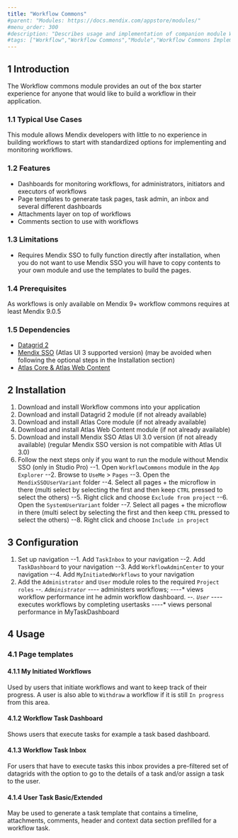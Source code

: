 ```yaml
---
title: "Workflow Commons"
#parent: "Modules: https://docs.mendix.com/appstore/modules/"
#menu_order: 300
#description: "Describes usage and implementation of companion module Workflow Commons, to be used with Workflows"
#tags: ["Workflow","Workflow Commons","Module","Workflow Commons Implementation"]
---
```


## 1 Introduction

The Workflow commons module provides an out of the box starter experience for anyone that would like to build a workflow in their application.

### 1.1 Typical Use Cases

This module allows Mendix developers with little to no experience in building workflows to start with standardized options for implementing and monitoring workflows.

### 1.2 Features

* Dashboards for monitoring workflows, for administrators, initiators and executors of workflows
* Page templates to generate task pages, task admin, an inbox and several different dashboards
* Attachments layer on top of workflows
* Comments section to use with workflows

### 1.3 Limitations

* Requires Mendix SSO to fully function directly after installation, when you do not want to use Mendix SSO you will have to copy contents to your own module and use the templates to build the pages.

### 1.4 Prerequisites

As workflows is only available on Mendix 9+ workflow commons requires at least Mendix 9.0.5

### 1.5  Dependencies

* [Datagrid 2](/appstore/modules/data-grid-2)
* [Mendix SSO](appstore/modules/mendix-sso) (Atlas UI 3 supported version) (may be avoided when following the optional steps in the Installation section)
* [Atlas Core & Atlas Web Content](/appstore/modules/atlas-ui-resources)

## 2 Installation

1. Download and install Workflow commons into your application
2. Download and install Datagrid 2 module (if not already available)
3. Download and install Atlas Core module (if not already available)
4. Download and install Atlas Web Content module  (if not already available)
5. Download and install Mendix SSO Atlas UI 3.0 version (if not already available) (regular Mendix SSO version is not compatible with Atlas UI 3.0)
6. Follow the next steps only if you want to run the module without Mendix SSO (only in Studio Pro)
--1. Open `WorkflowCommons` module in the `App Explorer`
--2. Browse to `UseMe` > `Pages`
--3. Open the `MendixSSOUserVariant` folder
--4. Select all pages + the microflow in there (multi select by selecting the first and then keep `CTRL` pressed to select the others)
--5. Right click and choose `Exclude from project`
--6. Open the `SystemUserVariant` folder
--7. Select all pages + the microflow in there (multi select by selecting the first and then keep `CTRL` pressed to select the others)
--8. Right click and choose `Include in project`

## 3 Configuration

1. Set up navigation
--1. Add `TaskInbox` to your navigation
--2. Add `TaskDashboard` to your navigation
--3. Add `WorkflowAdminCenter` to your navigation
--4. Add `MyInitiatedWorkflows` to your navigation
2. Add the `Administrator` and `User` module roles to the required `Project roles`
--*. `Administrator` 
----* administers workflows;
----* views workflow performance int he admin workflow dashboard.
--*. `User`
----* executes workflows by completing usertasks
----* views personal performance in MyTaskDashboard

## 4 Usage

### 4.1 Page templates

#### 4.1.1 My Initiated Workflows
Used by users that initiate workflows and want to keep track of their progress. A user is also able to `Withdraw` a workflow if it is still `In progress` from this area.

#### 4.1.2 Workflow Task Dashboard
Shows users that execute tasks for example a task based dashboard.

#### 4.1.3 Workflow Task Inbox
For users that have to execute tasks this inbox provides a pre-filtered set of datagrids with the option to go to the details of a task and/or assign a task to the user.

#### 4.1.4 User Task Basic/Extended
May be used to generate a task template that contains a timeline, attachments, comments, header and context data section prefilled for a workflow task.

